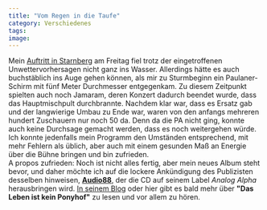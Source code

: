 ```yaml
---
title: "Vom Regen in die Taufe"
category: Verschiedenes
tags: 
image: 
---
```


Mein [Auftritt in Starnberg](http://www.misantropolis.de/2009/07/kulturtag/) am Freitag fiel trotz der eingetroffenen Unwettervorhersagen nicht ganz ins Wasser. Allerdings hätte es auch buchstäblich ins Auge gehen können, als mir zu Sturmbeginn ein Paulaner-Schirm mit fünf Meter Durchmesser entgegenkam. Zu diesem Zeitpunkt spielten auch noch Jamaram, deren Konzert dadurch beendet wurde, dass das Hauptmischpult durchbrannte. Nachdem klar war, dass es Ersatz gab und der langwierige Umbau zu Ende war, waren von den anfangs mehreren hundert Zuschauern nur noch 50 da. Denn da die PA nicht ging, konnte auch keine Durchsage gemacht werden, dass es noch weitergehen würde. Ich konnte jedenfalls mein Programm den Umständen entsprechend, mit mehr Fehlern als üblich, aber auch mit einem gesunden Maß an Energie über die Bühne bringen und bin zufrieden.  
A propos zufrieden: Noch ist nicht alles fertig, aber mein neues Album steht bevor, und daher möchte ich auf die lockere Ankündigung des Publizisten desselben hinweisen, **[Audio88](http://www.myspace.com/audioachtacht)**, der die CD auf seinem Label *Analog Alpha* herausbringen wird. [In seinem Blog](http://blogs.myspace.com/index.cfm?fuseaction=blog.view&friendId=43494454&blogId=500723936) oder hier gibt es bald mehr über **"Das Leben ist kein Ponyhof"** zu lesen und vor allem zu hören.
